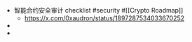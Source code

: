 - 智能合约安全审计 checklist #security #[[Crypto Roadmap]]
	- https://x.com/0xaudron/status/1897287534033670252
-
-